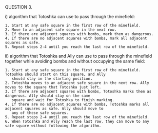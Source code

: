 QUESTION 3. 

i)  algorithm that Totoshka can use to pass through the minefield:

    1. Start at any safe square in the first row of the minefield.
    2. Move to an adjacent safe square in the next row.
    3. If there are adjacent squares with bombs, mark them as dangerous.
    4. If there are no adjacent squares with bombs, mark all adjacent squares as safe.
    5. Repeat steps 2-4 until you reach the last row of the minefield.

ii) algorithm that Totoshka and Ally can use to pass through the minefield together while avoiding bombs and without
    occupying the same field:

    1. Start at any safe square in the first row of the minefield. Totoshka should start on this square, and Ally
       should stay in the starting position.
    2. Totoshka moves to an adjacent safe square in the next row. Ally moves to the square that Totoshka just left.
    3. If there are adjacent squares with bombs, Totoshka marks them as dangerous. Ally should stay on the same
       square and wait for Totoshka to finish marking.
    4. If there are no adjacent squares with bombs, Totoshka marks all adjacent squares as safe. Ally should move to
       any of these safe squares.
    5. Repeat steps 2-4 until you reach the last row of the minefield.
    6. When Totoshka and Ally reach the last row, they can move to any safe square without following the algorithm.


